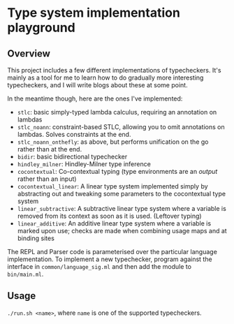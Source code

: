 # Type system implementation playground

## Overview

This project includes a few different implementations of typecheckers. It's
mainly as a tool for me to learn how to do gradually more interesting
typecheckers, and I will write blogs about these at some point.

In the meantime though, here are the ones I've implemented:

  * `stlc`: basic simply-typed lambda calculus, requiring an annotation on
      lambdas
  * `stlc_noann`: constraint-based STLC, allowing you to omit annotations on
      lambdas. Solves constraints at the end.
  * `stlc_noann_onthefly`: as above, but performs unification on the go rather
      than at the end.
  * `bidir`: basic bidirectional typechecker
  * `hindley_milner`: Hindley-Milner type inference
  * `cocontextual`: Co-contextual typing (type environments are an *output*
      rather than an input)
  * `cocontextual_linear`: A linear type system implemented simply by abstracting out and tweaking some parameters to the cocontextual type system
  * `linear_subtractive`: A subtractive linear type system where a variable is removed from its context as soon as it is used. (Leftover typing)
  * `linear_additive`: An additive linear type system where a variable is marked upon use; checks are made when combining usage maps and at binding sites

The REPL and Parser code is parameterised over the particular language
implementation. To implement a new typechecker, program against the interface in
`common/language_sig.ml` and then add the module to `bin/main.ml`.

## Usage
`./run.sh <name>`, where `name` is one of the supported typecheckers.
